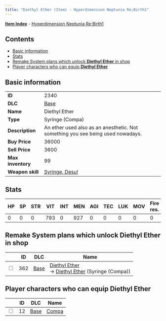 ```yaml
---
title: "Diethyl Ether (Item) - Hyperdimension Neptunia Re;Birth1"
---
```


[**Item Index**](/neptunia/rb1/item/index.html) - [Hyperdimension Neptunia Re;Birth1](/neptunia/rb1)

## Contents

- [Basic information](#basic-information)
- [Stats](#stats)
- [Remake System plans which unlock **Diethyl Ether** in shop](#remake-system-plans-which-unlock-diethyl-ether-in-shop)
- [Player characters who can equip **Diethyl Ether**](#player-characters-who-can-equip-diethyl-ether)

## Basic information

|   |   |
| -- | -- |
| **ID** | 2340 |
| **DLC** | [Base](/neptunia/rb1/dlc/1-base.html) |
| **Name** | Diethyl Ether |
| **Type** | Syringe (Compa) |
| **Description** | An ether used also as an anesthetic. Not something you see being used nowadays. |
| **Buy Price** | 36000 |
| **Sell Price** | 3600 |
| **Max inventory** | 99 |
| **Weapon skill** | [Syringe, Desu!](/neptunia/rb1/skill/1-2002-syringe-desu.html) |


## Stats

| HP | SP | STR | VIT | INT | MEN | AGI | TEC | LUK | MOV | Fire res. | Ice res. | Wind res. | Lightning res. |
| -- | -- | --- | --- | --- | --- | --- | --- | --- | --- | --------- | -------- | --------- | -------------- |
| 0 | 0 | 0 | 793 | 0 | 927 | 0 | 0 | 0 | 0 | 0 | 0 | 0 | 0 |


## Remake System plans which unlock **Diethyl Ether** in shop

|    | ID | DLC | Name |
| -- | -- | --- | ---- |
| <input type="checkbox" id="rb1-remake-1-362" class="trackbox" /> | 362 | [Base](/neptunia/rb1/dlc/1-base.html) | [Diethyl Ether](/neptunia/rb1/remake/1-362-diethyl-ether.html)<br /> → [Diethyl Ether](/neptunia/rb1/item/1-2340-diethyl-ether.html) (Syringe (Compa)) |


## Player characters who can equip **Diethyl Ether**

|    | ID | DLC | Name |
| -- | -- | --- | ---- |
| <input type="checkbox" id="rb1-player-1-12" class="trackbox" /> | 12 | [Base](/neptunia/rb1/dlc/1-base.html) | [Compa](/neptunia/rb1/player/1-12-compa.html) |
